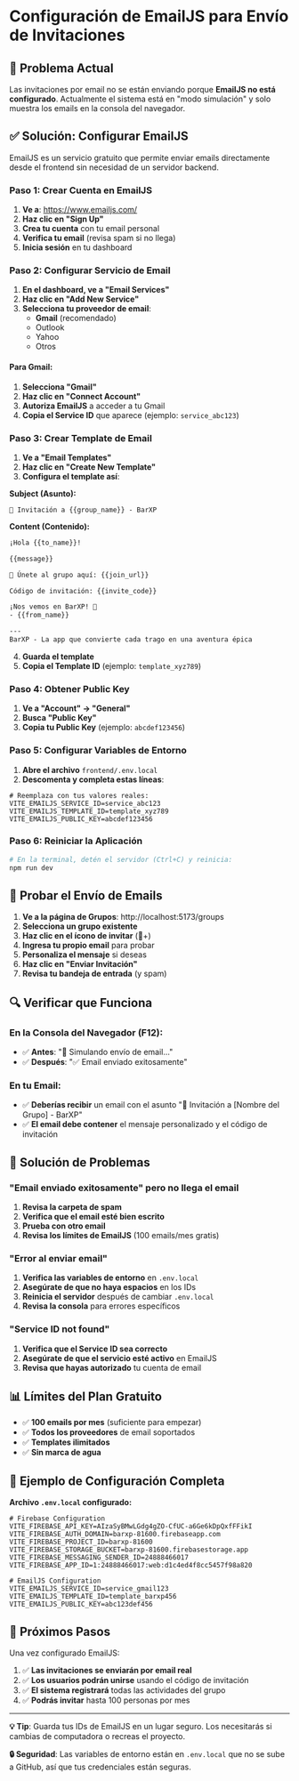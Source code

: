 # Configuración de EmailJS para Envío de Invitaciones

## 🎯 Problema Actual
Las invitaciones por email no se están enviando porque **EmailJS no está configurado**. Actualmente el sistema está en "modo simulación" y solo muestra los emails en la consola del navegador.

## ✅ Solución: Configurar EmailJS

EmailJS es un servicio gratuito que permite enviar emails directamente desde el frontend sin necesidad de un servidor backend.

### Paso 1: Crear Cuenta en EmailJS

1. **Ve a**: https://www.emailjs.com/
2. **Haz clic en "Sign Up"**
3. **Crea tu cuenta** con tu email personal
4. **Verifica tu email** (revisa spam si no llega)
5. **Inicia sesión** en tu dashboard

### Paso 2: Configurar Servicio de Email

1. **En el dashboard, ve a "Email Services"**
2. **Haz clic en "Add New Service"**
3. **Selecciona tu proveedor de email**:
   - **Gmail** (recomendado)
   - Outlook
   - Yahoo
   - Otros

#### Para Gmail:
1. **Selecciona "Gmail"**
2. **Haz clic en "Connect Account"**
3. **Autoriza EmailJS** a acceder a tu Gmail
4. **Copia el Service ID** que aparece (ejemplo: `service_abc123`)

### Paso 3: Crear Template de Email

1. **Ve a "Email Templates"**
2. **Haz clic en "Create New Template"**
3. **Configura el template así**:

**Subject (Asunto):**
```
🎯 Invitación a {{group_name}} - BarXP
```

**Content (Contenido):**
```html
¡Hola {{to_name}}!

{{message}}

🔗 Únete al grupo aquí: {{join_url}}

Código de invitación: {{invite_code}}

¡Nos vemos en BarXP! 🍻
- {{from_name}}

---
BarXP - La app que convierte cada trago en una aventura épica
```

4. **Guarda el template**
5. **Copia el Template ID** (ejemplo: `template_xyz789`)

### Paso 4: Obtener Public Key

1. **Ve a "Account" → "General"**
2. **Busca "Public Key"**
3. **Copia tu Public Key** (ejemplo: `abcdef123456`)

### Paso 5: Configurar Variables de Entorno

1. **Abre el archivo** `frontend/.env.local`
2. **Descomenta y completa estas líneas**:

```env
# Reemplaza con tus valores reales:
VITE_EMAILJS_SERVICE_ID=service_abc123
VITE_EMAILJS_TEMPLATE_ID=template_xyz789
VITE_EMAILJS_PUBLIC_KEY=abcdef123456
```

### Paso 6: Reiniciar la Aplicación

```bash
# En la terminal, detén el servidor (Ctrl+C) y reinicia:
npm run dev
```

## 🧪 Probar el Envío de Emails

1. **Ve a la página de Grupos**: http://localhost:5173/groups
2. **Selecciona un grupo existente**
3. **Haz clic en el ícono de invitar** (👥+)
4. **Ingresa tu propio email** para probar
5. **Personaliza el mensaje** si deseas
6. **Haz clic en "Enviar Invitación"**
7. **Revisa tu bandeja de entrada** (y spam)

## 🔍 Verificar que Funciona

### En la Consola del Navegador (F12):
- ✅ **Antes**: "📧 Simulando envío de email..."
- ✅ **Después**: "✅ Email enviado exitosamente"

### En tu Email:
- ✅ **Deberías recibir** un email con el asunto "🎯 Invitación a [Nombre del Grupo] - BarXP"
- ✅ **El email debe contener** el mensaje personalizado y el código de invitación

## 🚨 Solución de Problemas

### "Email enviado exitosamente" pero no llega el email
1. **Revisa la carpeta de spam**
2. **Verifica que el email esté bien escrito**
3. **Prueba con otro email**
4. **Revisa los límites de EmailJS** (100 emails/mes gratis)

### "Error al enviar email"
1. **Verifica las variables de entorno** en `.env.local`
2. **Asegúrate de que no haya espacios** en los IDs
3. **Reinicia el servidor** después de cambiar `.env.local`
4. **Revisa la consola** para errores específicos

### "Service ID not found"
1. **Verifica que el Service ID sea correcto**
2. **Asegúrate de que el servicio esté activo** en EmailJS
3. **Revisa que hayas autorizado** tu cuenta de email

## 📊 Límites del Plan Gratuito

- ✅ **100 emails por mes** (suficiente para empezar)
- ✅ **Todos los proveedores** de email soportados
- ✅ **Templates ilimitados**
- ✅ **Sin marca de agua**

## 🎯 Ejemplo de Configuración Completa

**Archivo `.env.local` configurado:**
```env
# Firebase Configuration
VITE_FIREBASE_API_KEY=AIzaSyBMwLGdg4gZO-CfUC-a6Ge6kDpQxfFFikI
VITE_FIREBASE_AUTH_DOMAIN=barxp-81600.firebaseapp.com
VITE_FIREBASE_PROJECT_ID=barxp-81600
VITE_FIREBASE_STORAGE_BUCKET=barxp-81600.firebasestorage.app
VITE_FIREBASE_MESSAGING_SENDER_ID=24888466017
VITE_FIREBASE_APP_ID=1:24888466017:web:d1c4ed4f8cc5457f98a820

# EmailJS Configuration
VITE_EMAILJS_SERVICE_ID=service_gmail123
VITE_EMAILJS_TEMPLATE_ID=template_barxp456
VITE_EMAILJS_PUBLIC_KEY=abc123def456
```

## 🚀 Próximos Pasos

Una vez configurado EmailJS:
1. ✅ **Las invitaciones se enviarán por email real**
2. ✅ **Los usuarios podrán unirse** usando el código de invitación
3. ✅ **El sistema registrará** todas las actividades del grupo
4. ✅ **Podrás invitar** hasta 100 personas por mes

---

**💡 Tip**: Guarda tus IDs de EmailJS en un lugar seguro. Los necesitarás si cambias de computadora o recreas el proyecto.

**🔒 Seguridad**: Las variables de entorno están en `.env.local` que no se sube a GitHub, así que tus credenciales están seguras.